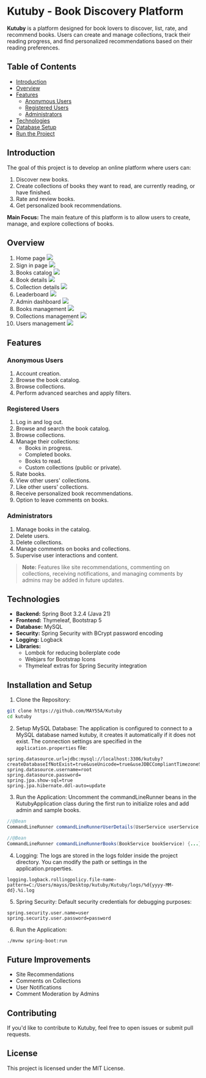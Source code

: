 # Kutuby - Book Discovery Platform

**Kutuby** is a platform designed for book lovers to discover, list, rate, and recommend books. Users can create and manage collections, track their reading progress, and find personalized recommendations based on their reading preferences.

## Table of Contents
- [Introduction](#introduction)
- [Overview](#overview)
- [Features](#features)
    - [Anonymous Users](#anonymous-users)
    - [Registered Users](#registered-users)
    - [Administrators](#administrators)
- [Technologies](#technologies)
- [Database Setup](#database-setup)
- [Run the Project](#run-the-project)


## Introduction

The goal of this project is to develop an online platform where users can:
1. Discover new books.
2. Create collections of books they want to read, are currently reading, or have finished.
3. Rate and review books.
4. Get personalized book recommendations.

**Main Focus:** The main feature of this platform is to allow users to create, manage, and explore collections of books.


## Overview

1. Home page
   ![](screenshots\home_page.jpeg)
2. Sign in page
   ![](screenshots\user_login.png)
3. Books catalog
   ![](screenshots\books_catalog.png)
4. Book details
   ![](screenshots\book.jpeg)
5. Collection details
   ![](screenshots\collection.jpeg)
6. Leaderboard
   ![](screenshots\leaderboard.jpeg)
7. Admin dashboard
   ![](screenshots\admin_dashboard.jpeg)
8. Books management
   ![](screenshots\books_management.jpeg)
9. Collections management
   ![](screenshots\collections_management.jpeg)
10. Users management
    ![](screenshots\users_management.jpeg)

## Features

### Anonymous Users
1. Account creation.
2. Browse the book catalog.
3. Browse collections.
4. Perform advanced searches and apply filters.

### Registered Users
1. Log in and log out.
2. Browse and search the book catalog.
3. Browse collections.
4. Manage their collections:
    - Books in progress.
    - Completed books.
    - Books to read.
    - Custom collections (public or private).
5. Rate books.
6. View other users' collections.
7. Like other users' collections.
8. Receive personalized book recommendations.
9. Option to leave comments on books.

### Administrators
1. Manage books in the catalog.
2. Delete users.
3. Delete collections.
4. Manage comments on books and collections.
5. Supervise user interactions and content.

> **Note:** Features like site recommendations, commenting on collections, receiving notifications, and managing comments by admins may be added in future updates.

## Technologies

- **Backend:** Spring Boot 3.2.4 (Java 21)
- **Frontend:** Thymeleaf, Bootstrap 5
- **Database:** MySQL
- **Security:** Spring Security with BCrypt password encoding
- **Logging:** Logback
- **Libraries:**
    - Lombok for reducing boilerplate code
    - Webjars for Bootstrap Icons
    - Thymeleaf extras for Spring Security integration

## Installation and Setup
1. Clone the Repository:
```bash
git clone https://github.com/MAY55A/Kutuby
cd kutuby
```
2. Setup MySQL Database:
The application is configured to connect to a MySQL database named kutuby, it creates it automatically if it does not exist. The connection settings are specified in the `application.properties` file:

```properties
spring.datasource.url=jdbc:mysql://localhost:3306/kutuby?createDatabaseIfNotExist=true&useUnicode=true&useJDBCCompliantTimezoneShift=true&useLegacyDatetimeCode=false&serverTimezone=UTC
spring.datasource.username=root
spring.datasource.password=
spring.jpa.show-sql=true
spring.jpa.hibernate.ddl-auto=update
```
3. Run the Application:
Uncomment the commandLineRunner beans in the KutubyApplication class during the first run to initialize roles and add admin and sample books.

```java
//@Bean
CommandLineRunner commandLineRunnerUserDetails(UserService userService, RoleService roleService) {...}

//@Bean
CommandLineRunner commandLineRunnerBooks(BookService bookService) {...}
```
4. Logging:
The logs are stored in the logs folder inside the project directory. You can modify the path or settings in the application.properties.

```properties
logging.logback.rollingpolicy.file-name-pattern=C:/Users/mayss/Desktop/kutuby/Kutuby/logs/%d{yyyy-MM-dd}.%i.log
```
5. Spring Security:
Default security credentials for debugging purposes:

```properties
spring.security.user.name=user
spring.security.user.password=password
```
6. Run the Application:

```bash
./mvnw spring-boot:run
```

## Future Improvements

* Site Recommendations
* Comments on Collections
* User Notifications
* Comment Moderation by Admins

## Contributing


If you'd like to contribute to Kutuby, feel free to open issues or submit pull requests.

## License

This project is licensed under the MIT License.